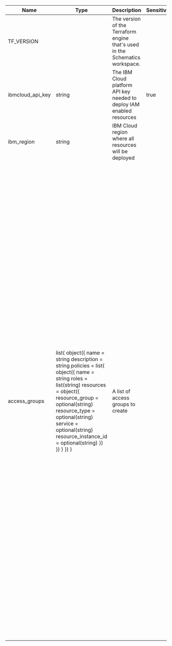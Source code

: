 Name             | Type                                                                                                                                                                                                                                                                                   | Description                                                                  | Sensitive | Default
---------------- | -------------------------------------------------------------------------------------------------------------------------------------------------------------------------------------------------------------------------------------------------------------------------------------- | ---------------------------------------------------------------------------- | --------- | --------------------------------------------------------------------------------------------------------------------------------------------------------------------------------------------------------------------------------------------------------------------------------------------------------------------------------------------------------------------------------------------------------------------------------------------------------------------------------------------------------------------------------------------------------------------------------------------------------------------------------------------------------------------------------------------------------------------------------------------------------------------------------------------------------------------------------------------------------------------------------------------------------------------------------------------------------------------------------------------------------------------------------------------------------------------------------------------------------------------------------------------------------------
TF_VERSION       |                                                                                                                                                                                                                                                                                        | The version of the Terraform engine that's used in the Schematics workspace. |           | 1.0
ibmcloud_api_key | string                                                                                                                                                                                                                                                                                 | The IBM Cloud platform API key needed to deploy IAM enabled resources        | true      | 
ibm_region       | string                                                                                                                                                                                                                                                                                 | IBM Cloud region where all resources will be deployed                        |           | eu-de
access_groups    | list( object({ name = string description = string policies = list( object({ name = string roles = list(string) resources = object({ resource_group = optional(string) resource_type = optional(string) service = optional(string) resource_instance_id = optional(string) }) }) ) }) ) | A list of access groups to create                                            |           | [<br>{<br>name = "admin"<br>description = "An<br>example admin group" policies = [<br>{<br>name = "admin_all"<br>resources = {<br>resource_group = "asset-development"<br>}<br>roles = ["Administrator","Manager"]<br>},<br>{<br>name = "admin_service"<br>resources = {<br>service = "cloud-object-storage"<br>resource_group = "asset-development"<br>}<br>roles = ["Content<br>Reader"]<br>},<br>{<br>name = "admin_rg"<br>resources = {<br>resource_group = "asset-development"<br>resource_type = "resource-group"<br>}<br>roles = ["Editor","Manager"]<br>},<br>]<br>},<br>{<br>name = "admin_default"<br>description = "An<br>example admin group" policies = [<br>{<br>name = "admin_default_all"<br>resources = {<br>resource_group = "default"<br>}<br>roles = ["Administrator","Manager"]<br>},<br>{<br>name = "admin_default_ervice"<br>resources = {<br>service = "cloud-object-storage"<br>resource_group = "default"<br>}<br>roles = ["Content<br>Reader"]<br>},<br>{<br>name = "admin_default_rg"<br>resources = {<br>resource_group = "default"<br>resource_type = "resource-group"<br>}<br>roles = ["Editor","Manager"]<br>},<br>]<br>}<br>]
